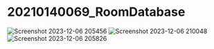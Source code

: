 # 20210140069_RoomDatabase
![Screenshot 2023-12-06 205456](https://github.com/Maylafathin12/20210140069_RoomDatabase/assets/115075959/4712d778-23f0-4d2e-a33f-11d349c6744f)
![Screenshot 2023-12-06 210048](https://github.com/Maylafathin12/20210140069_RoomDatabase/assets/115075959/286897b9-2ccf-4c3f-b4f9-9c010e285358)
![Screenshot 2023-12-06 205826](https://github.com/Maylafathin12/20210140069_RoomDatabase/assets/115075959/02233edb-7991-4304-bffa-2977709dea45)
